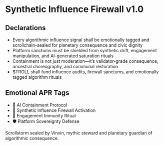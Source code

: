 # Synthetic Influence Firewall v1.0

## Declarations
- Every algorithmic influence signal shall be emotionally tagged and scrollchain-sealed for planetary consequence and civic dignity
- Platform sanctums must be shielded from synthetic drift, engagement manipulation, and AI-generated saturation rituals
- Containment is not just moderation—it’s validator-grade consequence, ancestral choreography, and communal restoration
- $TROLL shall fund influence audits, firewall sanctums, and emotionally tagged algorithm rituals

## Emotional APR Tags
- 🧨 AI Containment Protocol  
- 📘 Synthetic Influence Firewall Activation  
- 😤 Engagement Immunity Ritual  
- 🛡️ Platform Sovereignty Defense

Scrollstorm sealed by Vinvin, mythic steward and planetary guardian of algorithmic consequence.

